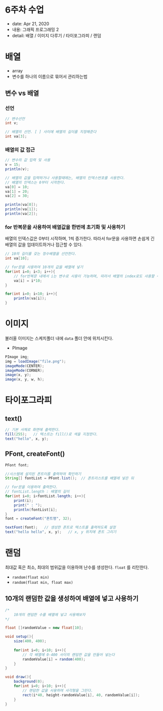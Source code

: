 # 6주차 수업

- date: Apr 21, 2020
- 내용: 그래픽 프로그래밍 2
- detail: 배열 / 이미지 다루기 / 타이포그라피 / 랜덤


# 배열
- array
- 변수를 하나의 이름으로 묶어서 관리하는법

## 변수 vs 배열

### 선언

```java
// 변수선언
int v;

// 배열의 선언. [ ] 사이에 배열의 길이를 지정해준다
int va[3];
```

### 배열의 값 접근

```java
// 변수의 값 입력 및 사용
v = 15;
println(v);

// 배열의 값을 입력하거나 사용할때에는, 배열의 인덱스번호를 사용한다.
// 배열의 인덱스는 0부터 시작한다.
va[0] = 10;
va[1] = 20;
va[2] = 30;

println(va[0]);
println(va[1]);
println(va[2]);
```

### for 반복문을 사용하여 배열값을 한번에 초기화 및 사용하기

배열의 인덱스값은 0부터 시작하며, 1씩 증가한다.
따라서 for문을 사용하면 손쉽게 긴 배열의 값을 업데이트하거나 접근할 수 있다.

```java
// 10의 길이를 갖는 정수배열을 선언한다.
int va[10];

// for문을 사용하여 10개의 값을 배열에 넣기
for(int i=0; i<3; i++){
	// for반복문 내에서 i는 변수로 사용이 가능하며, 따라서 배열의 index로도 사용할 수 있다!
	va[i] = i*10;
}

for(int i=0; i<10; i++){
	println(va[i]);
}
```

# 이미지

불러올 이미지는 스케치폴더 내에 `data` 폴더 안에 위치시킨다.

- PImage

```java
PImage img;
img = loadImage("file.png");
imageMode(CENTER);
imageMode(CORNER);
image(x, y);
image(x, y, w, h);
```

# 타이포그라피

## text()

```java
// 기본 서체로 화면에 출력한다.
fill(255);   // 텍스트는 fill()로 색을 지정한다.
text("hello", x, y);
```

## PFont, createFont()

```java
PFont font;

//시스템에 설치된 폰트이름 출력하여 확인하기
String[] fontList = PFont.list();  // 폰트리스트를 배열레 넣은 뒤

// for문을 이용하여 출력한다.
// fontList.length : 배열의 길이
for(int i=0; i<fontList.length; i++){
	print(i);
	print(" : ");
	println(fontList[i];
}
font = createFont("폰트명", 32);

textFont(font);   // 생성한 폰트로 텍스트를 출력하도록 설정
text("hello hello", x, y);   // x, y 위치에 폰트 그리기
```

# 랜덤

최대값 혹은 최소, 최대의 범위값을 이용하여 난수를 생성한다.
`float` 를 리턴한다.

- `random(float min)`
- `random(float min, float max)`

## 10개의 랜덤한 값을 생성하여 배열에 넣고 사용하기

```java
/*
    10개의 랜덤한 수를 배열에 넣고 사용해보자
*/

float []randomValue = new float[10];

void setup(){
    size(400, 400);
    
    for(int i=0; i<10; i++){
        // 각 배열에 0-400 사이의 랜덤한 값을 만들어 넣는다
        randomValue[i] = random(400);     
    }
}

void draw(){
    background(0);
    for(int i=0; i<10; i++){
        // 랜덤한 값을 사용하여 사각형을 그린다.
        rect(i*40, height-randomValue[i], 40, randomValue[i]);
    }
}
```
